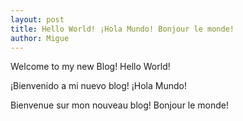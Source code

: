 ```yaml
---
layout: post
title: Hello World! ¡Hola Mundo! Bonjour le monde!
author: Migue
---
```


Welcome to my new Blog! Hello World!

¡Bienvenido a mi nuevo blog! ¡Hola Mundo!

Bienvenue sur mon nouveau blog! Bonjour le monde!

